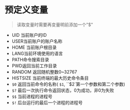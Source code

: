 # 预定义变量

> 读取变量时需要再变量明前添加一个"$"

- UID 当前账户的ID
- USER当前账户的账户名称
- HOME 当前账户根目录
- LANG当前环境使用的语言
- PATH命令搜索目录
- PWD返回当前工作目录
- RANDOM 返回随机整数0~32767
- HISTSIZE 当前终端的最大历史命令条目
- `$0` 返回当前命令的名称( `$1`,   ``$2`第一个参数和第二个参数)
- `$?` 最后一次执行命令返回状态，0为成功，非0为失败
- `$$` 当前进程的进程号
-  `$!` 后台运行的最后一个进程的进程号